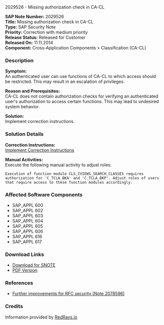 2029526 - Missing authorization check in CA-CL

**SAP Note Number:** 2029526  
**Title:** Missing authorization check in CA-CL  
**Type:** SAP Security Note  
**Priority:** Correction with medium priority  
**Release Status:** Released for Customer  
**Released On:** 11.11.2014  
**Component:** Cross-Application Components > Classification (CA-CL)  

### Description
**Symptom:**  
An authenticated user can use functions of CA-CL to which access should be restricted. This may result in an escalation of privileges.

**Reason and Prerequisites:**  
CA-CL does not contain authorization checks for verifying an authenticated user's authorization to access certain functions. This may lead to undesired system behavior.

**Solution:**  
Implement correction instructions.

### Solution Details
**Correction Instructions:**  
[Implement Correction Instructions](https://me.sap.com/corrins/0002029526/1)

**Manual Activities:**  
Execute the following manual activity to adjust roles:

```
Execution of function module CLS_IVIEWS_SEARCH_CLASSES requires authorization for 'C_TCLA_BKA' and 'C_TCLA_BKP'. Adjust roles of users that require access to these function modules accordingly.
```

### Affected Software Components
- SAP_APPL 600
- SAP_APPL 602
- SAP_APPL 603
- SAP_APPL 604
- SAP_APPL 605
- SAP_APPL 606
- SAP_APPL 616
- SAP_APPL 617

### Download Links
- [Download for SNOTE](https://notesdownloads.sap.com/note/0040000012064982017)
- [PDF Version](https://me.sap.com/sap/support/sfm/notes/print/0002029526?language=en-US&token=8A6ED662DDC0C9743848DCBAC2DD83A9)

### References
- [Further improvements for RFC security (Note 2078596)](https://me.sap.com/notes/2078596)

### Credits
Information provided by [RedRays.io](https://redrays.io)